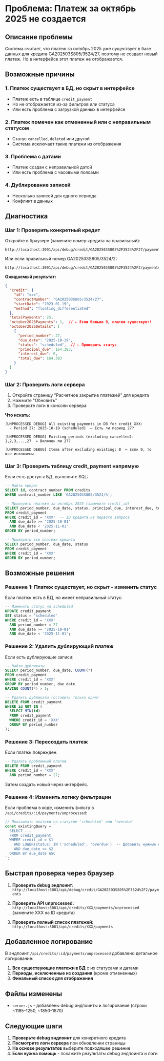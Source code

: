 # Проблема: Платеж за октябрь 2025 не создается

## Описание проблемы
Система считает, что платеж за октябрь 2025 уже существует в базе данных для кредита GA202503S805/3524/27, поэтому не создает новый платеж. Но в интерфейсе этот платеж не отображается.

## Возможные причины

### 1. Платеж существует в БД, но скрыт в интерфейсе
- Платеж есть в таблице `credit_payment`
- Но не отображается из-за фильтров или статуса
- Или есть проблема с загрузкой данных в интерфейсе

### 2. Платеж помечен как отмененный или с неправильным статусом
- Статус `cancelled`, `deleted` или другой
- Система исключает такие платежи из отображения

### 3. Проблема с датами
- Платеж создан с неправильной датой
- Или есть проблема с часовыми поясами

### 4. Дублирование записей
- Несколько записей для одного периода
- Конфликт в данных

## Диагностика

### Шаг 1: Проверить конкретный кредит

Откройте в браузере (замените номер кредита на правильный):
```
http://localhost:3001/api/debug/credit/GA202503S805%2F3524%2F27/payments
```

Или если правильный номер GA202503S805/3524/2:
```
http://localhost:3001/api/debug/credit/GA202503S805%2F3524%2F2/payments
```

**Ожидаемый результат:**
```json
{
  "credit": {
    "id": "xxx",
    "contractNumber": "GA202503S805/3524/27",
    "startDate": "2023-01-19",
    "method": "floating_differentiated"
  },
  "totalPayments": 25,
  "october2025Payments": 1,  // ← Если больше 0, платеж существует!
  "october2025Details": [
    {
      "period_number": 27,
      "due_date": "2025-10-19",
      "status": "scheduled",  // ← Проверить статус
      "principal_due": 164.383,
      "interest_due": 0,
      "total_due": 164.383
    }
  ]
}
```

### Шаг 2: Проверить логи сервера

1. Откройте страницу "Расчетное закрытие платежей" для кредита
2. Нажмите "Обновить"
3. Проверьте логи в консоли сервера

**Что искать:**
```
[UNPROCESSED DEBUG] All existing payments in DB for credit XXX:
  - Period 27: 2025-10-19 (scheduled)  ← Есть ли период 27?

[UNPROCESSED DEBUG] Existing periods (excluding cancelled): 1,2,3,...,27  ← Включен ли 27?

[UNPROCESSED DEBUG] Items after excluding existing: 0  ← Если 0, то все исключены
```

### Шаг 3: Проверить таблицу credit_payment напрямую

Если есть доступ к БД, выполните SQL:

```sql
-- Найти кредит
SELECT id, contract_number FROM credits 
WHERE contract_number LIKE 'GA202503S805/3524/%';

-- Проверить платежи за октябрь 2025 (замените credit_id)
SELECT period_number, due_date, status, principal_due, interest_due, total_due
FROM credit_payment 
WHERE credit_id = 'XXX'  -- ID кредита из первого запроса
  AND due_date >= '2025-10-01' 
  AND due_date < '2025-11-01'
ORDER BY period_number;

-- Проверить все платежи кредита
SELECT period_number, due_date, status
FROM credit_payment 
WHERE credit_id = 'XXX'
ORDER BY period_number;
```

## Возможные решения

### Решение 1: Платеж существует, но скрыт - изменить статус

Если платеж есть в БД, но имеет неправильный статус:

```sql
-- Изменить статус на scheduled
UPDATE credit_payment 
SET status = 'scheduled'
WHERE credit_id = 'XXX' 
  AND period_number = 27
  AND due_date >= '2025-10-01' 
  AND due_date < '2025-11-01';
```

### Решение 2: Удалить дублирующий платеж

Если есть дублирующие записи:

```sql
-- Найти дубликаты
SELECT period_number, due_date, COUNT(*) 
FROM credit_payment 
WHERE credit_id = 'XXX'
GROUP BY period_number, due_date
HAVING COUNT(*) > 1;

-- Удалить дубликаты (оставить только один)
DELETE FROM credit_payment 
WHERE id NOT IN (
  SELECT MIN(id) 
  FROM credit_payment 
  WHERE credit_id = 'XXX'
  GROUP BY period_number
);
```

### Решение 3: Пересоздать платеж

Если платеж поврежден:

```sql
-- Удалить проблемный платеж
DELETE FROM credit_payment 
WHERE credit_id = 'XXX' 
  AND period_number = 27;
```

Затем создать новый через интерфейс.

### Решение 4: Изменить логику фильтрации

Если проблема в коде, изменить фильтр в `/api/credits/:id/payments/unprocessed`:

```javascript
// Показывать платежи со статусом 'scheduled' или 'overdue'
const existingQuery = `
  SELECT ...
  FROM credit_payment
  WHERE credit_id = $1
    AND LOWER(status) IN ('scheduled', 'overdue')  -- Добавить нужные статусы
    AND due_date <= $2
  ORDER BY due_date ASC
`;
```

## Быстрая проверка через браузер

1. **Проверить debug эндпоинт:** 
   `http://localhost:3001/api/debug/credit/GA202503S805%2F3524%2F2/payments`

2. **Проверить API unprocessed:**
   `http://localhost:3001/api/credits/XXX/payments/unprocessed` (замените XXX на ID кредита)

3. **Проверить полный список платежей:**
   `http://localhost:3001/api/credits/XXX/payments`

## Добавленное логирование

В эндпоинт `/api/credits/:id/payments/unprocessed` добавлено детальное логирование:

1. **Все существующие платежи в БД** с их статусами и датами
2. **Периоды, исключенные из создания** (кроме отмененных)
3. **Финальный список для отображения**

## Файлы изменены
- `server.js` - добавлены debug эндпоинты и логирование (строки ~1185-1250, ~1850-1870)

## Следующие шаги

1. **Проверьте debug эндпоинт** для конкретного кредита
2. **Посмотрите логи сервера** при обновлении страницы
3. **На основе результатов** выберите подходящее решение
4. **Если нужна помощь** - покажите результаты debug эндпоинта и логи
